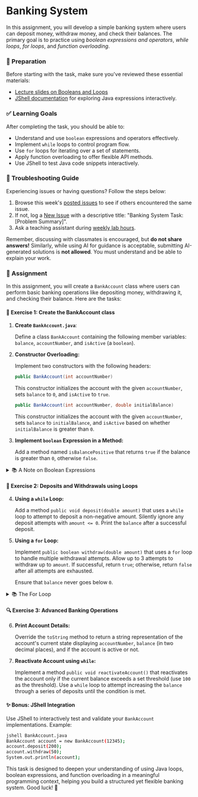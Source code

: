 # Banking System

In this assignment, you will develop a simple banking system where users can deposit money, withdraw money, and check their balances. The primary goal is to practice using _boolean expressions and operators_, _while loops_, _for loops_, and _function overloading_.

### 📝 Preparation

Before starting with the task, make sure you've reviewed these essential materials:

- [Lecture slides on Booleans and Loops](https://example.com/booleans-and-loops)
- [JShell documentation](https://docs.oracle.com/javase/9/jshell/introduction-jshell.htm) for exploring Java expressions interactively.

### ✅ Learning Goals

After completing the task, you should be able to:

* Understand and use `boolean` expressions and operators effectively.
* Implement `while` loops to control program flow.
* Use `for` loops for iterating over a set of statements.
* Apply function overloading to offer flexible API methods.
* Use JShell to test Java code snippets interactively.

### 🚨 Troubleshooting Guide

Experiencing issues or having questions? Follow the steps below:

1. Browse this week's [posted issues](https://example.com/post-issues) to see if others encountered the same issue.
2. If not, log a [New Issue](https://example.com/new-issues) with a descriptive title: "Banking System Task: [Problem Summary]".
3. Ask a teaching assistant during [weekly lab hours](https://example.com/weekly-lab).

Remember, discussing with classmates is encouraged, but **do not share answers!** Similarly, while using AI for guidance is acceptable, submitting AI-generated solutions is **not allowed**. You must understand and be able to explain your work.

### 🏦 Assignment

In this assignment, you will create a `BankAccount` class where users can perform basic banking operations like depositing money, withdrawing it, and checking their balance. Here are the tasks:

#### 🚀 Exercise 1: Create the BankAccount class

1. **Create `BankAccount.java`**: 
   
   Define a class `BankAccount` containing the following member variables: `balance`, `accountNumber`, and `isActive` (a `boolean`).

2. **Constructor Overloading:**
   
   Implement two constructors with the following headers:

   ```java
   public BankAccount(int accountNumber)
   ```

   This constructor initializes the account with the given `accountNumber`, sets `balance` to `0`, and `isActive` to `true`.

   ```java
   public BankAccount(int accountNumber, double initialBalance)
   ```

   This constructor initializes the account with the given `accountNumber`, sets `balance` to `initialBalance`, and `isActive` based on whether `initialBalance` is greater than `0`.

3. **Implement `boolean` Expression in a Method:**
   
   Add a method named `isBalancePositive` that returns `true` if the balance is greater than `0`, otherwise `false`.

<details>
<summary> 📚 A Note on Boolean Expressions </summary>

In Java, a boolean expression is a construct that evaluates to `true` or `false`. This is especially helpful for making decisions with `if` statements or controlling loops.

```java
boolean isActive = true;
boolean hasMoney = balance > 0;
```

In the `BankAccount` class, you might use boolean expressions to ensure that operations like withdrawals do not exceed the available balance.

</details>

#### 🔄 Exercise 2: Deposits and Withdrawals using Loops

4. **Using a `while` Loop:**

   Add a method `public void deposit(double amount)` that uses a `while` loop to attempt to deposit a non-negative amount. Silently ignore any deposit attempts with `amount <= 0`. Print the `balance` after a successful deposit.

5. **Using a `for` Loop:**

   Implement `public boolean withdraw(double amount)` that uses a `for` loop to handle multiple withdrawal attempts. Allow up to 3 attempts to withdraw up to `amount`. If successful, return `true`; otherwise, return `false` after all attempts are exhausted.

   Ensure that `balance` never goes below `0`. 

<details>
<summary> 📚 The For Loop </summary>

A `for` loop in Java is often used when the number of iterations is predetermined. It is ideal for tasks like repeating actions a specific number of times.

```java
for (int attempt = 0; attempt < 3; attempt++) {
   // Attempt to withdraw
}
```

In `withdraw(double amount)`, the for loop is designed to allow retry attempts in case of failures.

</details>

#### 🔍 Exercise 3: Advanced Banking Operations

6. **Print Account Details:**

   Override the `toString` method to return a string representation of the account's current state displaying `accountNumber`, `balance` (in two decimal places), and if the account is active or not.

7. **Reactivate Account using `while`:**

   Implement a method `public void reactivateAccount()` that reactivates the account only if the current balance exceeds a set threshold (use `100` as the threshold). Use a `while` loop to attempt increasing the `balance` through a series of deposits until the condition is met.

#### ✨ Bonus: JShell Integration

Use JShell to interactively test and validate your `BankAccount` implementations. Example:
```bash
jshell BankAccount.java
BankAccount account = new BankAccount(12345);
account.deposit(200);
account.withdraw(50);
System.out.println(account);
```

This task is designed to deepen your understanding of using Java loops, boolean expressions, and function overloading in a meaningful programming context, helping you build a structured yet flexible banking system. Good luck! 🚀